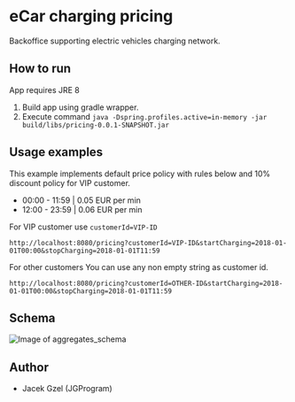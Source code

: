 # eCar charging pricing

Backoffice supporting electric vehicles charging network.

## How to run

App requires JRE 8

 1. Build app using gradle wrapper.
 2. Execute command `java -Dspring.profiles.active=in-memory -jar build/libs/pricing-0.0.1-SNAPSHOT.jar`
 
## Usage examples

This example implements default price policy with rules below and 10% discount policy for VIP customer.

 - 00:00 - 11:59 | 0.05 EUR per min
 - 12:00 - 23:59 | 0.06 EUR per min

For VIP customer use `customerId=VIP-ID`

`http://localhost:8080/pricing?customerId=VIP-ID&startCharging=2018-01-01T00:00&stopCharging=2018-01-01T11:59`

For other customers You can use any non empty string as customer id.

`http://localhost:8080/pricing?customerId=OTHER-ID&startCharging=2018-01-01T00:00&stopCharging=2018-01-01T11:59`

## Schema

![Image of aggregates_schema](https://jgprogram.files.wordpress.com/2018/11/vattenfall_ecar.png)

## Author
 - Jacek Gzel (JGProgram)
